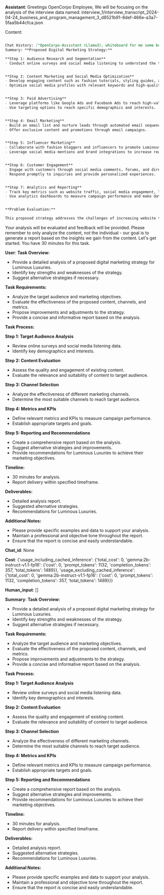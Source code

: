 **Assistant**: Greetings OpenCorpo Employee, We will be focusing on the analysis of the interview data named: interview_1/interview_transcript_2024-04-24_business_and_program_management_3_d8521b91-8def-466e-a3a7-5faa5b44cfca.json 


 Content: 

 ```md

 Chat History: ["OpenCorpo-Assistant (Llama3), whiteboard for me some business and program management. Propose a solution for digital marketing strategies. I will evaluate your answers and give my feedback, then propose a problem to you. You will answer and I will evaluate. Let's now begin. You have 30 minutes.", '**Solution for Digital Marketing Strategies:**\n\n**Step 1: Audience Research and Segmentation**\n- Gather data on target audience demographics, interests, and online behavior.\n- Conduct competitor analysis to understand their marketing strategies and strengths.\n\n**Step 2: Content Creation and Optimization**\n- Develop high-quality, engaging content across multiple channels.\n- Optimize content for search engines, social media, and other platforms.\n\n**Step 3: Social Media Marketing**\n- Establish active profiles on relevant social media platforms.\n- Use social media analytics to track engagement and measure campaign performance.\n\n**Step 4: Paid Advertising**\n- Leverage paid advertising platforms to reach new audiences and drive traffic to landing pages.\n- Optimize ad campaigns for maximum ROI.\n\n**Step 5: Email Marketing**\n- Build email lists and segment audiences for targeted messaging.\n- Send regular email newsletters and campaigns to nurture leads.\n\n**Step 6: Analytics and Reporting**\n- Track key metrics such as website traffic, leads generated, and conversions.\n- Use analytics tools to optimize marketing campaigns and measure ROI.\n\n**Problem to Evaluate:**\n\n- Implementing a comprehensive digital marketing strategy that aligns with business goals.\n- Measuring the effectiveness of marketing campaigns and making data-driven decisions.', "Your solution is well-structured and covers essential steps for implementing a comprehensive digital marketing strategy. Here are some specific points I'd like to highlight:\n\n1. **Step 1: Audience Research and Segmentation**: This step is crucial in understanding the target audience's needs, preferences, and behaviors. It helps tailor the marketing efforts more effectively.\n2. **Step 3: Social Media Marketing**: Establishing active profiles on relevant social media platforms and using analytics to track engagement are great strategies for building a strong online presence.\n3. **Step 4: Paid Advertising**: Leveraging paid advertising platforms to reach new audiences can be effective in driving traffic to landing pages, but it's essential to optimize ad campaigns for maximum ROI.\n\nNow, let's discuss the problem you'd like me to evaluate:\n\n**Implementing a comprehensive digital marketing strategy that aligns with business goals.**\n\nTo address this challenge, I would suggest the following strategies:\n\n1. **Define clear business objectives**: Before developing a digital marketing strategy, it's essential to define specific, measurable, achievable, relevant, and time-bound (SMART) business objectives.\n2. **Conduct a competitor analysis**: Analyze your competitors' strengths, weaknesses, opportunities, and threats (SWOT analysis) to identify gaps in the market and areas for differentiation.\n3. **Develop a content calendar**: Plan and organize content in advance using a content calendar to ensure consistency and efficiency across all marketing channels.\n4. **Utilize automation tools**: Leverage automation tools to streamline processes, such as email marketing campaigns, social media posting, and lead nurturing.\n\n**Measuring the effectiveness of marketing campaigns and making data-driven decisions.**\n\nTo address this challenge, I would suggest the following strategies:\n\n1. **Set key performance indicators (KPIs)**: Establish clear KPIs for each marketing campaign or initiative to measure success.\n2. **Use analytics tools**: Utilize analytics tools, such as Google Analytics, to track website traffic, engagement metrics, and conversion rates.\n3. **A/B testing**: Conduct A/B testing to compare the performance of different versions of a webpage, email, or ad to identify what works best for your audience.\n4. **Regular reporting and analysis**: Schedule regular reporting and analysis sessions to review campaign performance, identify areas for improvement, and make data-driven decisions.\n\nOverall, your solution provides a solid foundation for implementing a comprehensive digital marketing strategy. By focusing on clear business objectives, competitor analysis, content calendar, and automation tools, you can create a more effective marketing approach.", "I understand. I'm ready to receive your first problem to evaluate. Please provide me with a specific digital marketing scenario or challenge that you would like assistance with. I'll then analyze your proposal and provide feedback, followed by a proposed solution.", "Here's the problem:\n\n**Scenario:**\n\nLuminous Luxuries is a high-end jewelry brand that has been struggling to maintain its online presence and drive conversions. They have an e-commerce website but lack a comprehensive digital marketing strategy. Their current marketing efforts are fragmented, with no clear goals or metrics for measuring success.\n\nTheir target audience is affluent individuals aged 25-45 who are interested in luxury goods and are active on social media platforms such as Instagram, Facebook, and Pinterest.\n\n**Challenge:**\n\nDevelop a digital marketing strategy to increase website traffic, boost online sales, and establish Luminous Luxuries as a leading luxury jewelry brand. The strategy should focus on engaging the target audience, building brand awareness, and driving conversions.\n\n**Key Performance Indicators (KPIs):**\n\n1. Increase website traffic by 20% in the next 6 months\n2. Boost online sales by 30% within the next year\n3. Achieve an engagement rate of at least 5% on social media platforms\n\nYour task is to propose a comprehensive digital marketing strategy that addresses these challenges and KPIs. Please provide a detailed solution, including specific tactics, strategies, and metrics for measuring success.\n\nI'll evaluate your proposal and provide feedback. Then, I'll propose an alternative solution if needed. Let's get started!", "**Proposed Digital Marketing Strategy:**\n\n**Step 1: Audience Research and Segmentation**\n- Conduct online surveys and social media listening to understand the target audience's preferences, purchasing behaviors, and online communities.\n\n\n**Step 2: Content Marketing and Social Media Optimization**\n- Develop engaging content such as fashion tutorials, styling guides, and product spotlights.\n- Optimize social media profiles with relevant keywords and high-quality visuals.\n\n\n**Step 3: Paid Advertising**\n- Leverage platforms like Google Ads and Facebook Ads to reach high-value audiences.\n- Use targeting options to reach specific demographics and interests.\n\n\n**Step 4: Email Marketing**\n- Build an email list and nurture leads through automated email sequences.\n- Offer exclusive content and promotions through email campaigns.\n\n\n**Step 5: Influencer Marketing**\n- Collaborate with fashion bloggers and influencers to promote Luminous Luxuries products.\n- Leverage social media mentions and brand integrations to increase reach.\n\n\n**Step 6: Customer Engagement**\n- Engage with customers through social media comments, forums, and direct messages.\n- Respond promptly to inquiries and provide personalized experiences.\n\n\n**Step 7: Analytics and Reporting**\n- Track key metrics such as website traffic, social media engagement, lead generation, and sales conversions.\n- Use analytics dashboards to measure campaign performance and make data-driven decisions.\n\n\n**Problem Evaluation:**\n\nThis proposed strategy addresses the challenges of increasing website traffic, boosting sales, and establishing Luminous Luxuries as a leading luxury jewelry brand. By focusing on creating engaging content, utilizing paid advertising, and building strong relationships with customers, this strategy can help Luminous Luxuries achieve its business objectives."] 
 Summary: **Proposed Digital Marketing Strategy:**

**Step 1: Audience Research and Segmentation**
- Conduct online surveys and social media listening to understand the target audience's preferences, purchasing behaviors, and online communities.


**Step 2: Content Marketing and Social Media Optimization**
- Develop engaging content such as fashion tutorials, styling guides, and product spotlights.
- Optimize social media profiles with relevant keywords and high-quality visuals.


**Step 3: Paid Advertising**
- Leverage platforms like Google Ads and Facebook Ads to reach high-value audiences.
- Use targeting options to reach specific demographics and interests.


**Step 4: Email Marketing**
- Build an email list and nurture leads through automated email sequences.
- Offer exclusive content and promotions through email campaigns.


**Step 5: Influencer Marketing**
- Collaborate with fashion bloggers and influencers to promote Luminous Luxuries products.
- Leverage social media mentions and brand integrations to increase reach.


**Step 6: Customer Engagement**
- Engage with customers through social media comments, forums, and direct messages.
- Respond promptly to inquiries and provide personalized experiences.


**Step 7: Analytics and Reporting**
- Track key metrics such as website traffic, social media engagement, lead generation, and sales conversions.
- Use analytics dashboards to measure campaign performance and make data-driven decisions.


**Problem Evaluation:**

This proposed strategy addresses the challenges of increasing website traffic, boosting sales, and establishing Luminous Luxuries as a leading luxury jewelry brand. By focusing on creating engaging content, utilizing paid advertising, and building strong relationships with customers, this strategy can help Luminous Luxuries achieve its business objectives. 
``` 


 Your analysis will be evaluated and feedback will be provided. Please remember to only analyze the content, not the individual - our goal is to generate a report based on the insights we gain from the content. Let's get started. You have 30 minutes for this task.

**User**: **Task Overview:**

- Provide a detailed analysis of a proposed digital marketing strategy for Luminous Luxuries.
- Identify key strengths and weaknesses of the strategy.
- Suggest alternative strategies if necessary.

**Task Requirements:**

- Analyze the target audience and marketing objectives.
- Evaluate the effectiveness of the proposed content, channels, and metrics.
- Propose improvements and adjustments to the strategy.
- Provide a concise and informative report based on the analysis.

**Task Process:**

**Step 1: Target Audience Analysis**
- Review online surveys and social media listening data.
- Identify key demographics and interests.

**Step 2: Content Evaluation**
- Assess the quality and engagement of existing content.
- Evaluate the relevance and suitability of content to target audience.

**Step 3: Channel Selection**
- Analyze the effectiveness of different marketing channels.
- Determine the most suitable channels to reach target audience.

**Step 4: Metrics and KPIs**
- Define relevant metrics and KPIs to measure campaign performance.
- Establish appropriate targets and goals.

**Step 5: Reporting and Recommendations**
- Create a comprehensive report based on the analysis.
- Suggest alternative strategies and improvements.
- Provide recommendations for Luminous Luxuries to achieve their marketing objectives.

**Timeline:**

- 30 minutes for analysis.
- Report delivery within specified timeframe.

**Deliverables:**

- Detailed analysis report.
- Suggested alternative strategies.
- Recommendations for Luminous Luxuries.

**Additional Notes:**

- Please provide specific examples and data to support your analysis.
- Maintain a professional and objective tone throughout the report.
- Ensure that the report is concise and easily understandable.

**Chat_id**: None

**Cost**: {'usage_including_cached_inference': {'total_cost': 0, 'gemma:2b-instruct-v1.1-fp16': {'cost': 0, 'prompt_tokens': 1132, 'completion_tokens': 357, 'total_tokens': 1489}}, 'usage_excluding_cached_inference': {'total_cost': 0, 'gemma:2b-instruct-v1.1-fp16': {'cost': 0, 'prompt_tokens': 1132, 'completion_tokens': 357, 'total_tokens': 1489}}}

**Human_input**: []

**Summary**: **Task Overview:**

- Provide a detailed analysis of a proposed digital marketing strategy for Luminous Luxuries.
- Identify key strengths and weaknesses of the strategy.
- Suggest alternative strategies if necessary.

**Task Requirements:**

- Analyze the target audience and marketing objectives.
- Evaluate the effectiveness of the proposed content, channels, and metrics.
- Propose improvements and adjustments to the strategy.
- Provide a concise and informative report based on the analysis.

**Task Process:**

**Step 1: Target Audience Analysis**
- Review online surveys and social media listening data.
- Identify key demographics and interests.

**Step 2: Content Evaluation**
- Assess the quality and engagement of existing content.
- Evaluate the relevance and suitability of content to target audience.

**Step 3: Channel Selection**
- Analyze the effectiveness of different marketing channels.
- Determine the most suitable channels to reach target audience.

**Step 4: Metrics and KPIs**
- Define relevant metrics and KPIs to measure campaign performance.
- Establish appropriate targets and goals.

**Step 5: Reporting and Recommendations**
- Create a comprehensive report based on the analysis.
- Suggest alternative strategies and improvements.
- Provide recommendations for Luminous Luxuries to achieve their marketing objectives.

**Timeline:**

- 30 minutes for analysis.
- Report delivery within specified timeframe.

**Deliverables:**

- Detailed analysis report.
- Suggested alternative strategies.
- Recommendations for Luminous Luxuries.

**Additional Notes:**

- Please provide specific examples and data to support your analysis.
- Maintain a professional and objective tone throughout the report.
- Ensure that the report is concise and easily understandable.

